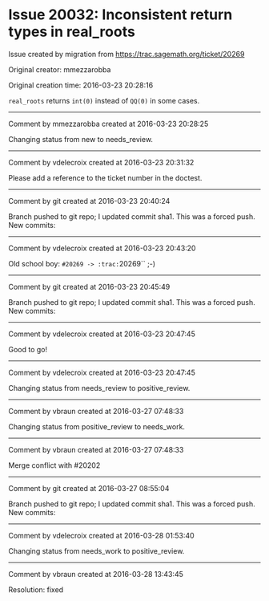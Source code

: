 # Issue 20032: Inconsistent return types in real_roots

Issue created by migration from https://trac.sagemath.org/ticket/20269

Original creator: mmezzarobba

Original creation time: 2016-03-23 20:28:16

`real_roots` returns `int(0)` instead of `QQ(0)` in some cases.


---

Comment by mmezzarobba created at 2016-03-23 20:28:25

Changing status from new to needs_review.


---

Comment by vdelecroix created at 2016-03-23 20:31:32

Please add a reference to the ticket number in the doctest.


---

Comment by git created at 2016-03-23 20:40:24

Branch pushed to git repo; I updated commit sha1. This was a forced push. New commits:


---

Comment by vdelecroix created at 2016-03-23 20:43:20

Old school boy: `#20269 -> :trac:`20269`` ;-)


---

Comment by git created at 2016-03-23 20:45:49

Branch pushed to git repo; I updated commit sha1. This was a forced push. New commits:


---

Comment by vdelecroix created at 2016-03-23 20:47:45

Good to go!


---

Comment by vdelecroix created at 2016-03-23 20:47:45

Changing status from needs_review to positive_review.


---

Comment by vbraun created at 2016-03-27 07:48:33

Changing status from positive_review to needs_work.


---

Comment by vbraun created at 2016-03-27 07:48:33

Merge conflict with #20202


---

Comment by git created at 2016-03-27 08:55:04

Branch pushed to git repo; I updated commit sha1. This was a forced push. New commits:


---

Comment by vdelecroix created at 2016-03-28 01:53:40

Changing status from needs_work to positive_review.


---

Comment by vbraun created at 2016-03-28 13:43:45

Resolution: fixed
